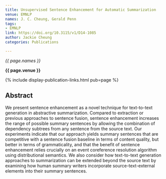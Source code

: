 ```yaml
---
title: Unsupervised Sentence Enhancement for Automatic Summarization
venue: EMNLP
names: J. C. Cheung, Gerald Penn
tags:
- EMNLP
link: https://doi.org/10.3115/v1/D14-1085
author: Jackie Cheung
categories: Publications

---
```


*{{ page.names }}*

**{{ page.venue }}**

{% include display-publication-links.html pub=page %}

## Abstract

We present sentence enhancement as a novel technique for text-to-text generation in abstractive summarization. Compared to extraction or previous approaches to sentence fusion, sentence enhancement increases the range of possible summary sentences by allowing the combination of dependency subtrees from any sentence from the source text. Our experiments indicate that our approach yields summary sentences that are competitive with a sentence fusion baseline in terms of content quality, but better in terms of grammaticality, and that the benefit of sentence enhancement relies crucially on an event coreference resolution algorithm using distributional semantics. We also consider how text-to-text generation approaches to summarization can be extended beyond the source text by examining how human summary writers incorporate source-text-external elements into their summary sentences.